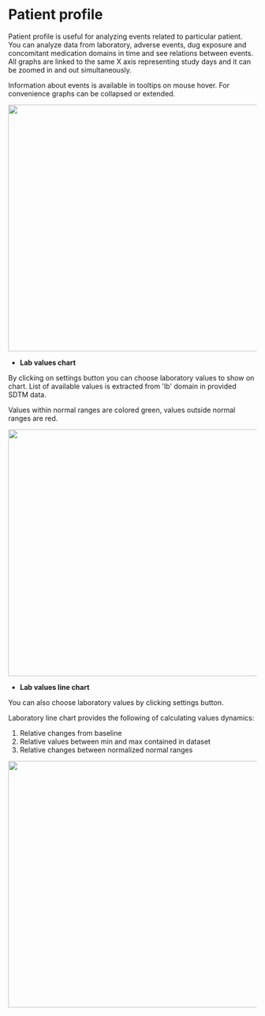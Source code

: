 # Patient profile

Patient profile is useful for analyzing events related to particular patient.
You can analyze data from laboratory, adverse events, dug exposure and concomitant medication domains in time and see relations between events. All graphs are linked to the same X axis representing study days and it can be zoomed in and out simultaneously.

Information about events is available in tooltips on mouse hover. For convenience graphs can be collapsed or extended.

<img src="https://raw.githubusercontent.com/datagrok-ai/public/master/packages/ClinicalCase/img/patient_profile_zoom.gif" height="500" width='800'/>

* **Lab values chart**

By clicking on settings button you can choose laboratory values to show on chart. List of available values is extracted from 'lb' domain in provided SDTM data.

Values within normal ranges are colored green, values outside normal ranges are red.

<img src="https://raw.githubusercontent.com/datagrok-ai/public/master/packages/ClinicalCase/img/patient_profile_lab.gif" height="500" width='800'/>

* **Lab values line chart**

You can also choose laboratory values by clicking settings button.

Laboratory line chart provides the following of calculating values dynamics:

1. Relative changes from baseline
2. Relative values between min and max contained in dataset
3. Relative changes between normalized normal ranges

<img src="https://raw.githubusercontent.com/datagrok-ai/public/master/packages/ClinicalCase/img/patient_profile_lab_line.gif" height="500" width='800'/>
